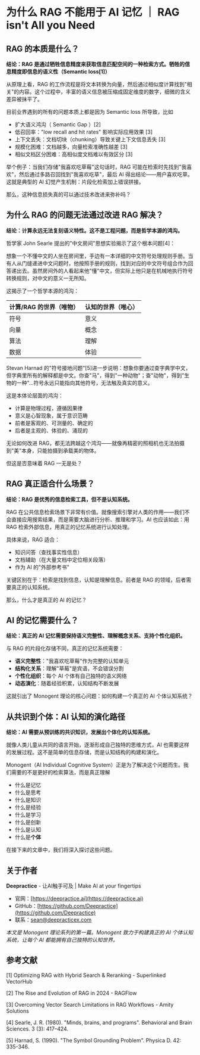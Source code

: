 # 为什么 RAG 不能用于 AI 记忆 ｜ RAG isn't All you Need

## RAG 的本质是什么？

**结论：RAG 是通过牺牲信息精度来获取信息匹配空间的一种检索方式。牺牲的信息精度即信息的语义性（Semantic loss[1]）**

从原理上看，RAG 的工作流程是将文本转换为向量，然后通过相似度计算找到"相关"的内容。这个过程中，丰富的语义信息被压缩成固定维度的数字，细微的含义差异被抹平了。

目前业界遇到的所有的问题本质上都是因为 Semantic loss 所导致，比如

- 扩大语义鸿沟（ Semantic Gap ）[2]
- 低召回率："low recall and hit rates" 影响实际应用效果 [3]
- 上下文丢失：文档切块（chunking）导致关键上下文信息丢失 [3]
- 规模化困难：文档越多，向量检索准确性越差 [3]
- 相似文档区分困难：高相似度文档难以有效区分 [3]


举个例子：当我们存储"我喜欢吃草莓"这句话时，RAG 可能在检索时先找到"我喜欢"，然后通过多路召回找到"我喜欢吃草"，最后 AI 得出结论——用户喜欢吃草。这就是典型的 AI 幻觉产生机制：片段化检索加上错误拼接。

那么，这种信息损失真的可以通过技术改进来弥补吗？

## 为什么 RAG 的问题无法通过改进 RAG 解决？

**结论：计算永远无法复刻语义特性。这不是工程问题，而是哲学本源的鸿沟。**

哲学家 John Searle 提出的"中文房间"思想实验揭示了这个根本问题[4]：

想象一个不懂中文的人坐在房间里，手边有一本详细的中文符号处理规则手册。当有人从门缝递进中文问题时，他按照手册的规则，找到对应的中文符号组合作为回答递出去。虽然房间外的人看起来他"懂"中文，但实际上他只是在机械地执行符号转换规则，对中文的意义一无所知。

这揭示了一个哲学本源的鸿沟：

| 计算/RAG 的世界（唯物） | 认知的世界（唯心） |
|----------------------|------------------|
| 符号 | 意义 |
| 向量 | 概念 |
| 算法 | 理解 |
| 数据 | 体验 |

Stevan Harnad 的"符号接地问题"[5]进一步说明：想象你要通过查字典学中文，但字典里所有的解释都是中文。你查"马"，得到"一种动物"；查"动物"，得到"生物的一种"...符号永远只能指向其他符号，无法触及真实的意义。

这是本体论层面的鸿沟：
- 计算是物理过程，遵循因果律
- 意义是心智现象，属于意识范畴
- 前者是客观的、可测量的、确定的
- 后者是主观的、体验的、涌现的

无论如何改进 RAG，都无法跨越这个鸿沟——就像再精密的照相机也无法拍摄到"美"本身，只能拍摄到承载美的物体。

但这是否意味着 RAG 一无是处？

## RAG 真正适合什么场景？

**结论：RAG 是优秀的信息检索工具，但不是认知系统。**

RAG 在公共信息检索场景下非常有价值。就像搜索引擎对人类的作用——我们不会直接应用搜索结果，而是需要大脑进行分析、推理和学习。AI 也应该如此：用 RAG 检索外部信息，用真正的记忆系统进行认知处理。

具体来说，RAG 适合：
- 知识问答（查找事实性信息）
- 文档辅助（在大量文档中定位相关段落）
- 作为 AI 的"外部参考书"

关键区别在于：检索是找到信息，认知是理解信息。前者是 RAG 的领域，后者需要真正的认知系统。

那么，什么才是真正的 AI 的记忆？

## AI 的记忆需要什么？

**结论：真正的 AI 记忆需要保持语义完整性、理解概念关系、支持个性化组织。**

与 RAG 的片段化存储不同，真正的记忆系统需要：
- **语义完整性**："我喜欢吃草莓"作为完整的认知单元
- **结构化关系**：理解"草莓"是宾语，不会错误分割
- **个性化组织**：每个 AI 个体有自己独特的语义网络
- **动态演化**：随着经验积累，认知结构不断发展

这就引出了 Monogent 理论的核心问题：如何构建一个真正的 AI 个体认知系统？

## 从共识到个体：AI 认知的演化路径

**结论：AI 需要从预训练的共识知识，发展出个体化的认知系统。**

就像人类儿童从共同的语言开始，逐渐形成自己独特的思维方式，AI 也需要这样的发展过程。这不是简单的信息存储，而是认知结构的构建和演化。

Monogent（AI Individual Cognitive System）正是为了解决这个问题而生。我们需要的不是更好的检索算法，而是真正理解
- 什么是记忆
- 什么是思考
- 什么是知识
- 什么是经验
- 什么是学习
- 什么是创新
- 什么是认知
- 什么是**个体**


在接下来的文章中，我们将深入探讨这些问题。




## 关于作者

**Deepractice** - 让AI触手可及 | Make AI at your fingertips

- 官网：[https://deepractice.ai](https://deepractice.ai)
- GitHub：[https://github.com/Deepractice](https://github.com/Deepractice)
- 联系：sean@deepracticex.com

*本文是 Monogent 理论系列的第一篇。Monogent 致力于构建真正的 AI 个体认知系统，让每个 AI 都能拥有自己独特的认知世界。*

## 参考文献

[1] Optimizing RAG with Hybrid Search & Reranking - Superlinked VectorHub

[2] The Rise and Evolution of RAG in 2024 - RAGFlow

[3] Overcoming Vector Search Limitations in RAG Workflows - Amity Solutions

[4] Searle, J. R. (1980). "Minds, brains, and programs". Behavioral and Brain Sciences. 3 (3): 417–424.

[5] Harnad, S. (1990). "The Symbol Grounding Problem". Physica D. 42: 335-346.